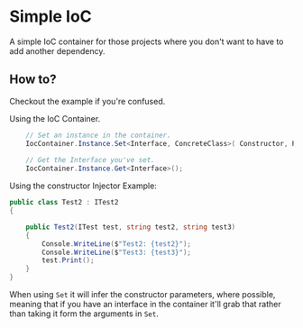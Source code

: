﻿# Simple IoC
A simple IoC container for those projects where you don't want to have to add another
dependency.

## How to?
Checkout the example if you're confused.

Using the IoC Container.
```cs
    // Set an instance in the container.
    IocContainer.Instance.Set<Interface, ConcreteClass>( Constructor, Parameters );
    
    // Get the Interface you've set.
    IocContainer.Instance.Get<Interface>(); 
```
Using the constructor Injector
Example:
```cs
public class Test2 : ITest2
{

    public Test2(ITest test, string test2, string test3)
    {
        Console.WriteLine($"Test2: {test2}");
        Console.WriteLine($"Test3: {test3}");
        test.Print();
    }
}
```
When using `Set` it will infer the constructor parameters, where possible, meaning that if you 
have an interface in the container it'll grab that rather than taking it form the arguments in `Set`.